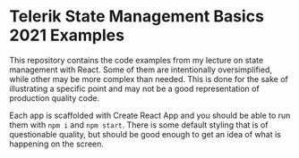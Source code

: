 # Telerik State Management Basics 2021 Examples

This repository contains the code examples from my lecture on state management with React. Some of them are intentionally oversimplified, while other may be more complex than needed. This is done for the sake of illustrating a specific point and may not be a good representation of production quality code.

Each app is scaffolded with Create React App and you should be able to run them with `npm i` and `npm start`. There is some default styling that is of questionable quality, but should be good enough to get an idea of what is happening on the screen.
